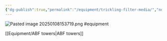 ```yaml
---
{"dg-publish":true,"permalink":"/equipment/trickling-filter-media/","noteIcon":"","created":"2025-05-20T10:31:25.518-05:00"}
---
```


![Pasted image 20250108153719.png](/img/user/Secondary/Images/Pasted%20image%2020250108153719.png)
#equipment 

[[Equipment/ABF towers\|ABF towers]]